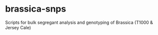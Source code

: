# brassica-snps
Scripts for bulk segregant analysis and genotyping of Brassica (T1000 &amp; Jersey Cale)
